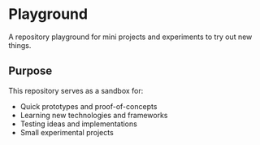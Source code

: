 # Playground

A repository playground for mini projects and experiments to try out new things.

## Purpose

This repository serves as a sandbox for:
- Quick prototypes and proof-of-concepts
- Learning new technologies and frameworks
- Testing ideas and implementations
- Small experimental projects


